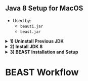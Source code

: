 Java 8 Setup for MacOS
----------------------

-   Used by:
    -   `beauti.jar`
    -   `beast.jar`

<details><summary><b>1) Uninstall Previous JDK</b></summary>
<p>
To install an older version of java, any newer JDK versions need to be removed.

-   <https://www.java.com/en/download/help/mac_uninstall_java.xml>

### Mount error

NOTE: `JavaUninstallTool.dmg` returning error: no mountable file systems

-   From:
    -   <https://deciphertools.com/blog/2017-10-02-no-mountable-file-systems/>

> macOS Sierra (10.12) and earlier is not able to mount the new Apple File System (APFS). So if you're on macOS Sierra (10.12) or earlier and you ran hdiutil and see references to Apple\_APFS or error 112, the issue is likely legitimate incompatibility, and this disk image won't open on this Mac without an update to the operating system.

-   Currently running El Captitan (Extent of MacBook hardware)

``` shell
jason$ sw_vers
ProductName:    Mac OS X
ProductVersion: 10.11.6
BuildVersion:   15G22010
```

-   Download Location

``` shell
$ ls ~/Downloads/JavaUninstallTool.dmg
```

### Troubleshooting

-   Manual mounting by `hdiutil attach`
    -   Including the `-verbose` argument returns detailed disk mounting information
        -   Reference for [hdiutil command](https://superuser.com/questions/19426/im-unable-to-mount-a-dmg-getting-a-no-mountable-filesystems-error)

``` shell
hdiutil attach -verbose ~/Downloads/JavaUninstallTool.dmg
```

**Returns error 112**

``` shell
DIHLDiskImageAttach() returned 112
hdiutil: attach failed - no mountable file systems
```

<details><summary><b>Verbose </b><tt>stdout</tt></summary>
<p>

``` shell
$ hdiutil attach -verbose ~/Downloads/JavaUninstallTool.dmg
Initializing…
DIBackingStoreInstantiatorProbe: interface  0, score      100, CBSDBackingStore
DIBackingStoreInstantiatorProbe: interface  1, score    -1000, CBundleBackingStore
DIBackingStoreInstantiatorProbe: interface  2, score    -1000, CRAMBackingStore
DIBackingStoreInstantiatorProbe: interface  3, score      100, CCarbonBackingStore
DIBackingStoreInstantiatorProbe: interface  4, score    -1000, CDevBackingStore
DIBackingStoreInstantiatorProbe: interface  5, score    -1000, CCURLBackingStore
DIBackingStoreInstantiatorProbe: interface  6, score    -1000, CVectoredBackingStore
DIBackingStoreInstantiatorProbe: interface  0, score      100, CBSDBackingStore
DIBackingStoreInstantiatorProbe: interface  1, score    -1000, CBundleBackingStore
DIBackingStoreInstantiatorProbe: interface  2, score    -1000, CRAMBackingStore
DIBackingStoreInstantiatorProbe: interface  3, score      100, CCarbonBackingStore
DIBackingStoreInstantiatorProbe: interface  4, score    -1000, CDevBackingStore
DIBackingStoreInstantiatorProbe: interface  5, score    -1000, CCURLBackingStore
DIBackingStoreInstantiatorProbe: interface  6, score    -1000, CVectoredBackingStore
DIFileEncodingInstantiatorProbe: interface  0, score    -1000, CMacBinaryEncoding
DIFileEncodingInstantiatorProbe: interface  1, score    -1000, CAppleSingleEncoding
DIFileEncodingInstantiatorProbe: interface  2, score    -1000, CEncryptedEncoding
DIFileEncodingInstantiatorProbe: interface  0, score      900, CUDIFEncoding
DIFileEncodingNewWithBackingStore: CUDIFEncoding
DIFileEncodingNewWithBackingStore: instantiator returned 0
DIFileEncodingInstantiatorProbe: interface  0, score    -1000, CSegmentedNDIFEncoding
DIFileEncodingInstantiatorProbe: interface  1, score    -1000, CSegmentedUDIFEncoding
DIFileEncodingInstantiatorProbe: interface  2, score    -1000, CSegmentedUDIFRawEncoding
DIDiskImageInstantiatorProbe: interface  0, score     1000, CUDIFDiskImage
DIDiskImageInstantiatorProbe: interface  1, score        0, CSparseBundleDiskImage
DIDiskImageInstantiatorProbe: interface  2, score        0, CSparseDiskImage
CRawDiskImage: data fork length 0x0000000000096BC6 (617414) not a multiple of 512.
DIDiskImageInstantiatorProbe: interface  3, score     -100, CRawDiskImage
DIDiskImageInstantiatorProbe: interface  4, score        0, CDARTDiskImage
DIDiskImageInstantiatorProbe: interface  5, score        0, CDiskCopy42DiskImage
DIDiskImageInstantiatorProbe: interface  6, score    -1000, CNDIFDiskImage
DIDiskImageInstantiatorProbe: interface  8, score     -100, CShadowedDiskImage
DIDiskImageInstantiatorProbe: interface  9, score    -1000, CCFPlugInDiskImage
DIDiskImageInstantiatorProbe: interface 10, score     -100, CWrappedDiskImage
DIDiskImageNewWithBackingStore: CUDIFDiskImage
DIDiskImageNewWithBackingStore: instantiator returned 0
Verifying…
Verification completed…
Error 0 (Undefined error: 0).
expected   CRC32 $54757AD0
Attaching…
DI_kextWaitQuiet: about to call IOServiceWaitQuiet...
DI_kextWaitQuiet: IOServiceWaitQuiet took 0.000007 seconds
2019-09-08 15:00:17.091 diskimages-helper[637:16272] DIHelperHDID serveImage: attaching drive
{
    autodiskmount = 1;
    "hdiagent-drive-identifier" = "4AE9F948-E95F-407C-A449-30278D73B0F6";
    "unmount-timeout" = 0;
}
2019-09-08 15:00:17.094 diskimages-helper[637:16272] DIHelperHDID serveImage: connecting to myDrive 0x4F0B
2019-09-08 15:00:17.096 diskimages-helper[637:16272] DIHelperHDID serveImage: register _readBuffer 0x10d97e000
2019-09-08 15:00:17.096 diskimages-helper[637:16272] DIHelperHDID serveImage: activating drive port 19723
2019-09-08 15:00:17.097 diskimages-helper[637:16272] DIHelperHDID serveImage: set cache enabled=TRUE returned SUCCESS.
2019-09-08 15:00:17.097 diskimages-helper[637:16272] DIHelperHDID serveImage: set on IO thread=TRUE returned SUCCESS.
2019-09-08 15:00:17.100 diskimages-helper[637:16272] -processKernelRequest: will sleep received
Volume check completed…
Mounting…
2019-09-08 15:00:17.166 diskimages-helper[637:16264] -remountReturningDictionary: detaching because no mountable filesystems.
DI_kextDriveDisconnect: could not disconnect from IOHDIXHDDrive object - 268435459
diskimages-helper: DI_kextDriveDisconnect returned 268435459 ((ipc/send) invalid destination port).
Attaching…
Error 112 (no mountable file systems).
Finishing…
2019-09-08 15:00:18.218 diskimages-helper[637:16258] *** -[NSMachPort handlePortMessage:]: dropping incoming DO message because the connection is invalid
DIHLDiskImageAttach() returned 112
hdiutil: attach failed - no mountable file systems
```

</p>
</details>

### Disk Utility First Aid

-   No evident problems returned
    -   See [Apple Disk Utility Guide](https://support.apple.com/guide/disk-utility/repair-a-disk-dskutl1040/mac) for OS-specific guidelines.

### Uninstall Java from Terminal

-   Instructions to [uninstall Java](https://www.java.com/en/download/help/mac_uninstall_java.xml) from the command line
    -   Requires either administrative credentials or `sudo` execution

**Java Files**

-   Current JVM

``` shell
$ java -version
java version "1.6.0_65"
Java(TM) SE Runtime Environment (build 1.6.0_65-b14-468)
Java HotSpot(TM) 64-Bit Server VM (build 20.65-b04-468, mixed mode)

$ ls /Library/Java/JavaVirtualMachines/
1.6.0.jdk   jdk-10.0.1.jdk
```

-   Plug-in installation

``` shell
$ ls /Library/Internet\ Plug-Ins/
Default Browser.plugin      JavaAppletPlugin.plugin
Disabled Plug-Ins       Quartz Composer.webplugin
```

-   Preference Pane

``` shell
$ ls /Library/PreferencePanes/    
JavaControlPanel.prefPane
```

-   Java Application files

``` shell
$ ls -lh ~/Library/Application\ Support/Java/
total 0
drwxr-xr-x  6 jason  staff   204B Nov 29  2018 Java 10.0.99.0.10
```

-   To *remove all files*, use the following commands:

``` shell
# sudo rm -fr /Library/Internet\ Plug-Ins/JavaAppletPlugin.plugin
# sudo rm -fr /Library/PreferencePanes/JavaControlPanel.prefPane
# sudo rm -fr ~/Library/Application\ Support/Java
```

-   To use an older java version, remove the newer JDK:

``` shell
# sudo rm -rf /Library/Java/JavaVirtualMachines/jdk-10.0.1.jdk
```

</p>
</details>

<details><summary><b>2) Install JDK 8</b></summary>
<p>

### Java Downloads

-   [Maintained Version Downloads](https://www.oracle.com/java/technologies/javase-jsp-downloads.html)
    -   Java Development Kit [Version 8](https://www.oracle.com/java/technologies/jdk8-downloads.html)
        -   BEAST requires Java version 6 or 8
    -   Downloading a JRE will only install java as a plug in
        -   Install the comparable JDK

> Warning: Do not install the Java software offered on the <http://java.com> website. This will install java only as a plug in to your web browser. This version of Java will not be able to run BEAST. - Mac [BEAST Installation](https://beast.community/install_on_mac)

-   From instructions for [OS X JDK 8 Installation](https://docs.oracle.com/javase/8/docs/technotes/guides/install/mac_jdk.html)

### Java Specifications

-   JRE Version 8 Update 221
    -   build 1.8.0\_221-b11

``` shell
Jasons-MacBook:~ Admin$ java -version
java version "1.8.0_221"
Java(TM) SE Runtime Environment (build 1.8.0_221-b11)
Java HotSpot(TM) 64-Bit Server VM (build 25.221-b11, mixed mode)
```

-   Internet Plug-in

``` shell
Jasons-MacBook:~ Admin$ /Library/Internet\ Plug-Ins/JavaAppletPlugin.plugin/Contents/Home/bin/java -version
java version "1.8.0_221"
Java(TM) SE Runtime Environment (build 1.8.0_221-b11)
Java HotSpot(TM) 64-Bit Server VM (build 25.221-b11, mixed mode)
```

-   Path to `java_home`

``` shell
Jasons-MacBook:~ Admin$ /usr/libexec/java_home -V
Matching Java Virtual Machines (3):
    1.8.0_221, x86_64:  "Java SE 8" /Library/Java/JavaVirtualMachines/jdk1.8.0_221.jdk/Contents/Home
    1.6.0_65-b14-468, x86_64:   "Java SE 6" /Library/Java/JavaVirtualMachines/1.6.0.jdk/Contents/Home
    1.6.0_65-b14-468, i386: "Java SE 6" /Library/Java/JavaVirtualMachines/1.6.0.jdk/Contents/Home

/Library/Java/JavaVirtualMachines/jdk1.8.0_221.jdk/Contents/Home
```

</p>
</details>

<details><summary><b>3) BEAST Installation and Setup</b></summary>
<p>

-   Links
    -   Installation [Overview](https://beast.community/installing)
    -   Mac [Install](https://beast.community/install_on_mac)
    -   CLI [Install](https://beast.community/install_on_unix#homebrew-package-manager-for-mac-os-x)

### Path to BEAST directory

``` shell
$ ls /Applications/BEASTv1.10.4/ | more
README.txt
VERSION HISTORY.txt
bin
doc
examples
images
lib
native
```

-   Modify path to the program /bin directory

``` shell
# Edit contents of the `~/.bash_profile` file
vi ~/.bash_profile
```

``` shell
export JAVA_HOME="/usr/libexec/java_home -v 1.8"
export LD_LIBRARY_PATH=$JAVA_HOME/jre/lib/server
export PATH=/usr/local/bin:/usr/bin:/bin:/usr/sbin:/sbin:/opt/X11/bin:/Library/TeX/texbin:/Applications/BEASTv1.10.4/
```

-   Restart computer or reload changes to the profile

``` shell
source ~/.bash_profile
```

</p>
</details>

BEAST Workflow
==============
